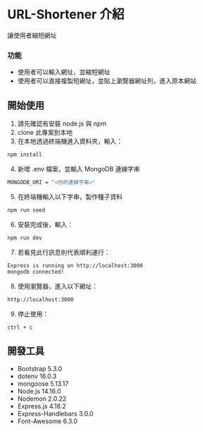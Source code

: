 # URL-Shortener 介紹

讓使用者縮短網址

### 功能

- 使用者可以輸入網址，並縮短網址
- 使用者可以直接複製短網址，並貼上瀏覽器網址列，進入原本網站

## 開始使用

1. 請先確認有安裝 node.js 與 npm
2. clone 此專案到本地
3. 在本地透過終端機進入資料夾，輸入：

```bash
npm install
```

4. 新增 .env 檔案，並輸入 MongoDB 連線字串

```bash
MONGODB_URI = "<你的連線字串>"
```

5. 在終端機輸入以下字串，製作種子資料

```bash
npm run seed
```

6. 安裝完成後，輸入：

```bash
npm run dev
```

7. 若看見此行訊息則代表順利運行：

```bash
Express is running on http://localhost:3000
mongodb connected!
```

8. 使用瀏覽器，進入以下網址：

```bash
http://localhost:3000
```

9. 停止使用：

```bash
ctrl + c
```

## 開發工具

- Bootstrap 5.3.0
- dotenv 16.0.3
- mongoose 5.13.17
- Node.js 14.16.0
- Nodemon 2.0.22
- Express.js 4.18.2
- Express-Handlebars 3.0.0
- Font-Awesome 6.3.0
